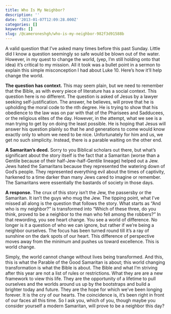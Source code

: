 ```yaml
---
title: Who Is My Neighbor?
description: ''
date: '2013-01-07T12:09:28.000Z'
categories: []
keywords: []
slug: /@cameroneshgh/who-is-my-neighbor-982f3d91588b
---
```


A valid question that I’ve asked many times before this past Sunday. Little did I know a question seemingly so safe would be blown out of the water. However, in my quest to change the world, (yep, I’m still holding onto that idea) it’s critical to my mission. All it took was a bullet point in a sermon to explain this simple misconception I had about Luke 10. Here’s how it’ll help change the world.

**The question has context.** This may seem plain, but we need to remember that the Bible, as with every piece of literature has a social context. This question here is no different. The question is asked of Jesus by a lawyer seeking self-justification. The answer, he believes, will prove that he is upholding the moral code to the nth degree. He is trying to show that his obedience to the law was on par with that of the Pharisees and Sadducees, or the religious elites of the day. However, in the attempt, what we see is a man trying to get by on doing the least possible. He is hoping that Jesus will answer his question plainly so that he and generations to come would know exactly only to whom we need to be nice. Unfortunately for him and us, we get no such simplicity. Instead, there is a parable waiting on the other end.

**A Samaritan’s deed.** Sorry to you Biblical scholars out there, but what’s significant about the story itself is the fact that a Samaritan (worse than a Gentile because of their half-Jew-half-Gentile lineage) helped out a Jew. Jews hated the Samaritans because they represented the watering down of God’s people. They represented everything evil about the times of captivity, harkened to a time darker than many Jews cared to imagine or remember. The Samaritans were essentially the bastards of society in those days.

**A response.** The crux of this story isn’t the Jew, the passersby or the Samaritan. It isn’t the guys who mug the Jew. The tipping point, what I’ve missed all along is the question that follows the story. What starts as “And who is my neighbor?” is transformed into “Which of these three, do you think, proved to be a neighbor to the man who fell among the robbers?” In that rewording, you see heart change. You see a world of difference. No longer is it a question of who we can ignore, but rather if we’re being a neighbor ourselves. The focus has been turned round till it’s a ray of sunshine on the dark spots of our heart. This difference of perspective moves away from the minimum and pushes us toward excellence. This is world change.

Simply, the world cannot change without lives being transformed. And this, this is what the Parable of the Good Samaritan is about; this world changing transformation is what the Bible is about. The Bible and what I’m striving after this year are not a list of rules or restrictions. What they are are a new framework to view this life. They are the opportunity of a lifetime to pull ourselves and the worlds around us up by the bootstraps and build a brighter today and future. They are the hope for which we’ve been longing forever. It is the cry of our hearts. The coincidence is, it’s been right in front of our faces all this time. So I ask you, which of you, though maybe you consider yourself a modern Samaritan, will prove to be a neighbor this day?